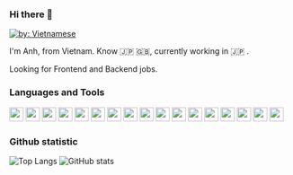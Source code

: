 ### Hi there 👋

[![by: Vietnamese](https://raw.githubusercontent.com/webuild-community/badge/master/svg/by.svg)](https://webuild.community/)

I'm Anh, from Vietnam. Know :jp: :gb:, currently working in :jp: .

Looking for Frontend and Backend jobs.

### Languages and Tools

<code><img height="25" src="https://devicons.github.io/devicon/devicon.git/icons/amazonwebservices/amazonwebservices-original-wordmark.svg"/></code>
<code><img height="25" src="https://devicons.github.io/devicon/devicon.git/icons/html5/html5-original-wordmark.svg"/></code>
<code><img height="25" src="https://devicons.github.io/devicon/devicon.git/icons/css3/css3-original-wordmark.svg"/></code>
<code><img height="25" src="https://devicons.github.io/devicon/devicon.git/icons/javascript/javascript-original.svg"/></code>
<code><img height="25" src="https://devicons.github.io/devicon/devicon.git/icons/jquery/jquery-original-wordmark.svg"/></code>
<code><img height="25" src="https://devicons.github.io/devicon/devicon.git/icons/express/express-original-wordmark.svg"/></code>
<code><img height="25" src="https://devicons.github.io/devicon/devicon.git/icons/git/git-original-wordmark.svg"/></code>
<code><img height="25" src="https://devicons.github.io/devicon/devicon.git/icons/mongodb/mongodb-original-wordmark.svg"/></code>
<code><img height="25" src="https://devicons.github.io/devicon/devicon.git/icons/react/react-original-wordmark.svg"/></code>
<code><img height="25" src="https://devicons.github.io/devicon/devicon.git/icons/redux/redux-original.svg"/></code>
<code><img height="25" src="https://devicons.github.io/devicon/devicon.git/icons/sass/sass-original.svg"/></code>
<code><img height="25" src="https://devicons.github.io/devicon/devicon.git/icons/trello/trello-plain-wordmark.svg"/></code>
<code><img height="25" src="https://devicons.github.io/devicon/devicon.git/icons/typescript/typescript-original.svg"/></code>
<code><img height="25" src="https://devicons.github.io/devicon/devicon.git/icons/d3js/d3js-original.svg"/></code>
<code><img height="25" src="https://devicons.github.io/devicon/devicon.git/icons/docker/docker-original-wordmark.svg"/></code>
<code><img height="25" src="https://devicons.github.io/devicon/devicon.git/icons/gulp/gulp-plain.svg"/></code>
<code><img height="25" src="https://devicons.github.io/devicon/devicon.git/icons/nodejs/nodejs-original-wordmark.svg"/></code>

### Github statistic

![Top Langs](https://github-readme-stats.vercel.app/api/top-langs/?username=tuananhhedspibk&layout=compact)
![GitHub stats](https://github-readme-stats.vercel.app/api?username=tuananhhedspibk&show_icons=true&count_private=true?)
